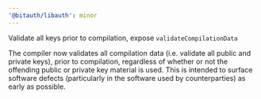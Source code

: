 ```yaml
---
'@bitauth/libauth': minor
---
```


Validate all keys prior to compilation, expose `validateCompilationData`

The compiler now validates all compilation data (i.e. validate all public and private keys), prior to compilation, regardless of whether or not the offending public or private key material is used. This is intended to surface software defects (particularly in the software used by counterparties) as early as possible.
